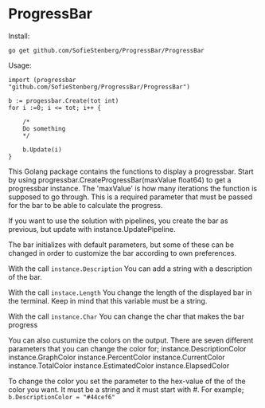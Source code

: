 # ProgressBar

Install:

`go get github.com/SofieStenberg/ProgressBar/ProgressBar`

Usage:
```
import (progressbar "github.com/SofieStenberg/ProgressBar/ProgressBar")

b := progessbar.Create(tot int)
for i :=0; i <= tot; i++ {

    /*
	Do something
    */
	
    b.Update(i) 
}
```

This Golang package contains the functions to display a progressbar.
Start by using progressbar.CreateProgressBar(maxValue float64) to get a progressbar instance.
The 'maxValue' is how many iterations the function is supposed to go through.
This is a required parameter that must be passed for the bar to be able to calculate the progress.

If you want to use the solution with pipelines, you create the bar as previous, but update with instance.UpdatePipeline.

The bar initializes with default parameters, but some of these can be changed in order to
customize the bar according to own preferences.

With the call		`instance.Description`	 You can add a string with a description of the bar.

With the call		`instace.Length`			 You change the length of the displayed bar in the terminal.
            												 Keep in mind that this variable must be a string.

With the call		`instance.Char`			 You can change the char that makes the bar progress

You can also custumize the colors on the output. There are seven different parameters that you can change the color for;
instance.DescriptionColor
instance.GraphColor
instance.PercentColor
instance.CurrentColor
instance.TotalColor
instance.EstimatedColor
instance.ElapsedColor

To change the color you set the parameter to the hex-value of the of the color you want. 
It must be a string and it must start with #. For example;
`b.DescriptionColor = "#44cef6" `

